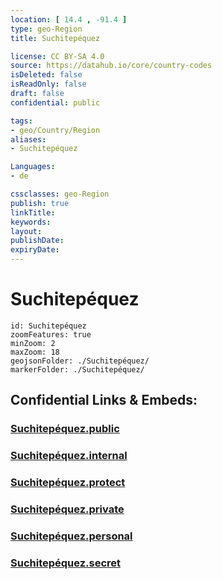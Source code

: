 ```yaml
---
location: [ 14.4 , -91.4 ] 
type: geo-Region
title: Suchitepéquez

license: CC BY-SA 4.0
source: https://datahub.io/core/country-codes
isDeleted: false
isReadOnly: false
draft: false
confidential: public

tags:
- geo/Country/Region
aliases:
- Suchitepéquez

Languages:
- de

cssclasses: geo-Region
publish: true
linkTitle: 
keywords: 
layout: 
publishDate: 
expiryDate: 
---
```


# Suchitepéquez

```leaflet
id: Suchitepéquez
zoomFeatures: true 
minZoom: 2 
maxZoom: 18
geojsonFolder: ./Suchitepéquez/
markerFolder: ./Suchitepéquez/
```


## Confidential Links & Embeds: 

### [Suchitepéquez.public](/_public/\Earth\Continent\America~Central\Guatemala\Departments~GuatemalaSuchitepéquez.public.md) 

### [Suchitepéquez.internal](/_internal/\Earth\Continent\America~Central\Guatemala\Departments~GuatemalaSuchitepéquez.internal.md) 

### [Suchitepéquez.protect](/_protect/\Earth\Continent\America~Central\Guatemala\Departments~GuatemalaSuchitepéquez.protect.md) 

### [Suchitepéquez.private](/_private/\Earth\Continent\America~Central\Guatemala\Departments~GuatemalaSuchitepéquez.private.md) 

### [Suchitepéquez.personal](/_personal/\Earth\Continent\America~Central\Guatemala\Departments~GuatemalaSuchitepéquez.personal.md) 

### [Suchitepéquez.secret](/_secret/\Earth\Continent\America~Central\Guatemala\Departments~GuatemalaSuchitepéquez.secret.md)

